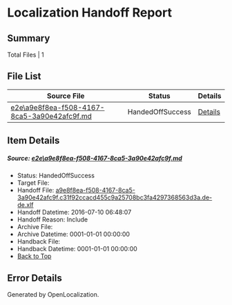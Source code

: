 # <a name='report-top'></a> Localization Handoff Report

## Summary
 Total Files | 1

## File List
 Source File | Status | Details 
 ----------- | ------ | ------- 
 [e2e\a9e8f8ea-f508-4167-8ca5-3a90e42afc9f.md](https://github.com/OpenLocalizationTestOrg/oltest/blob/d6b58dff7ae591fb2775afeec574d13d19eb7896/e2e/a9e8f8ea-f508-4167-8ca5-3a90e42afc9f.md) | HandedOffSuccess | [Details](#79c5d30afcaf7feb832ee8795d52c96c3121a50f1)

## Item Details
##### <a name='79c5d30afcaf7feb832ee8795d52c96c3121a50f1'></a> Source: [e2e\a9e8f8ea-f508-4167-8ca5-3a90e42afc9f.md](https://github.com/OpenLocalizationTestOrg/oltest/blob/d6b58dff7ae591fb2775afeec574d13d19eb7896/e2e/a9e8f8ea-f508-4167-8ca5-3a90e42afc9f.md)
* Status: HandedOffSuccess
* Target File: 
* Handoff File: [a9e8f8ea-f508-4167-8ca5-3a90e42afc9f.c31f92ccacd455c9a25708bc3fa4297368563d3a.de-de.xlf](https://github.com/OpenLocalizationTestOrg/olhandoff-e2e/blob/f9663d766f0b3efce1dfdf47cea4e9672e96d66e/ol-handoff/OpenLocalizationTestOrg/oltest-dede-fly/ci/ht/a9e8f8ea-f508-4167-8ca5-3a90e42afc9f.c31f92ccacd455c9a25708bc3fa4297368563d3a.de-de.xlf)
* Handoff Datetime: 2016-07-10 06:48:07
* Handoff Reason: Include
* Archive File: 
* Archive Datetime: 0001-01-01 00:00:00
* Handback File: 
* Handback Datetime: 0001-01-01 00:00:00
* [Back to Top](#report-top)


## Error Details

Generated by OpenLocalization.
